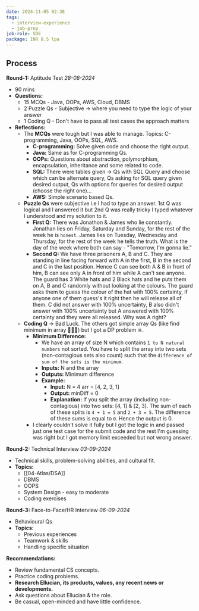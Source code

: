 ```yaml
---
date: 2024-11-05 02:38
tags:
  - interview-experience
  - job-prep
job-role: SDE
package: INR 8.5 lpa
---
```


## Process

**Round-1:** Aptitude Test *28-08-2024*
- 90 mins
- **Questions:**
	- 15 MCQs - Java, OOPs, AWS, Cloud, DBMS
	- 2 Puzzle Qs - Subjective -> where you need to type the logic of your answer
	- 1 Coding Q - Don't have to pass all test cases the approach matters
- **Reflections:**
	- The **MCQs** were tough but I was able to manage. Topics: C-programming, Java, OOPs, SQL, AWS.
		- **C-programming:** Solve given code and choose the right output.
		- **Java:** Same as for C-programming Qs.
		- **OOPs:** Questions about abstraction, polymorphism, encapsulation, inheritance and some related to code.
		- **SQL:** There were tables given -> Qs with SQL Query and choose which can be alternate query, Qs asking for SQL query given desired output, Qs with options for queries for desired output (choose the right one)...
		- **AWS:** Simple scenario based Qs.
	- **Puzzle Qs** were subjective i.e I had to type an answer. 1st Q was logical and I answered it but 2nd Q was really tricky I typed whatever I understood and my solution to it.
		- **First Q:** There was Jonathon & James who lie constantly. Jonathan lies on Friday, Saturday and Sunday, for the rest of the week he is `honest`. James lies on Tuesday, Wednesday and Thursday, for the rest of the week he tells the truth. What is the day of the week where both can say - "Tomorrow, I'm gonna lie."
		- **Second Q:** We have three prisoners A, B and C. They are standing in line facing forward with A in the first, B in the second and C in the last position. Hence C can see both A & B in front of him, B can see only A in front of him while A can't see anyone. The guard has 3 White hats and 2 Black hats and he puts them on A, B and C randomly without looking at the colours. The guard asks them to guess the colour of the hat with 100% certainty, if anyone one of them guess's it right then he will release all of them. C did not answer with 100% uncertainty, B also didn't answer with 100% uncertainty but A answered with 100% certainty and they were all released. Why was A right?
	- **Coding Q** -> Bad Luck. The others got simple array Qs (like find minimum in array 🤷🏻‍♂️) but I got a DP problem ☠.
		- **Minimum Difference:** 
			- We have an array of size N which contains `1 to N natural numbers` not sorted. You have to split the array into two sets (non-contagious sets also count) such that the `difference of sum of the sets is the minimum`. 
			- **Inputs:** N and the array
			- **Outputs:** Minimum difference
			- **Example:**
				- **Input:**
				  N = 4
				  arr = [4, 2, 3, 1]
				- **Output:**
				  minDiff = 0
				- **Explanation:**
				  If you split the array (including non-contagious) into two sets: [4, 1] & [2, 3]. The sum of each of these splits is `4 + 1 = 5` and `2 + 3 = 5`. The difference of these sums is equal to `0`. Hence the output is 0.
		- I clearly couldn't solve it fully but I got the logic in and passed just one test case for the submit code and the rest I'm guessing was right but I got memory limit exceeded but not wrong answer.

**Round-2:** Technical Interview *03-09-2024*
- Technical skills, problem-solving abilities, and cultural fit.
- **Topics:**
	- [[04-Atlas/DSA]]
	- DBMS
	- OOPS
	- System Design - easy to moderate
	- Coding exercises

**Round-3:** Face-to-Face/HR Interview *06-09-2024*
- Behavioural Qs
- **Topics:**
	- Previous experiences
	- Teamwork & skills
	- Handling specific situation

**Recommendations:**
- Review fundamental CS concepts.
- Practice coding problems.
- **Research Ellucian, its products, values, any recent news or developments.**
- Ask questions about Ellucian & the role.
- Be casual, open-minded and have little confidence.